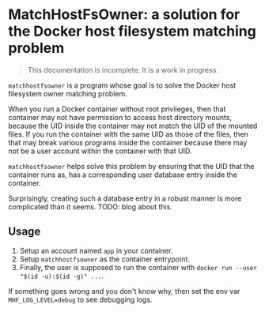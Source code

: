 # MatchHostFsOwner: a solution for the Docker host filesystem matching problem

> This documentation is incomplete. It is a work in progress.

`matchhostfsowner` is a program whose goal is to solve the Docker host filesystem owner matching problem.

When you run a Docker container without root privileges, then that container may not have permission to access host directory mounts, because the UID inside the container may not match the UID of the mounted files. If you run the container with the same UID as those of the files, then that may break various programs inside the container because there may not be a user account within the container with that UID.

`matchhostfsowner` helps solve this problem by ensuring that the UID that the container runs as, has a corresponding user database entry inside the container.

Surprisingly, creating such a database entry in a robust manner is more complicated than it seems. TODO: blog about this.

## Usage

 1. Setup an account named `app` in your container.
 2. Setup `matchhostfsowner` as the container entrypoint.
 3. Finally, the user is supposed to run the container with `docker run --user "$(id -u):$(id -g)" ...`.

If something goes wrong and you don't know why, then set the env var `MHF_LOG_LEVEL=debug` to see debugging logs.
